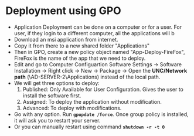 # Deployment using GPO
- Application Deployment can be done on a computer or for a user. For user, if they login to a different computer, all the applications will b
- Download an msi application from internet.
- Copy it from there to a new shared folder "Applications"
- Then in GPO, create a new policy object named "App-Deploy-FireFox", FireFox is the name of the app that we need to deploy.
- Edit and go to Computer Configuartion Software Settings -> Software Installation -> Right click -> New -> Package -> Open the **UNC/Network path** (\\AD-SERVER-2\Applications) instead of the local path.
- We will get three options to deploy:
  1. Published: Only Available for User Configuration. Gives the user to install the software first.
  2. Assigned: To deploy the application without modification.
  3. Advanced: To deploy with modifications.
- Go with any option. Run **`gpupdate /force`**. Once group policy is installed, it will ask you to restart your server.
- Or you can manually restart using command **`shutdown -r -t 0`**
